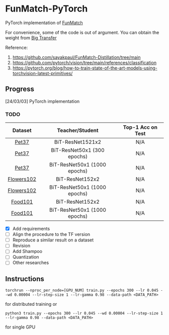 # FunMatch-PyTorch
PyTorch implementation of [FunMatch](https://arxiv.org/abs/2106.05237)

For convenience, some of the code is out of argument. You can obtain the weight from [Big Transfer](https://github.com/google-research/big_transfer)

Reference:
1. https://github.com/sayakpaul/FunMatch-Distillation/tree/main
2. https://github.com/pytorch/vision/tree/main/references/classification
3. https://pytorch.org/blog/how-to-train-state-of-the-art-models-using-torchvision-latest-primitives/

## Progress
[24/03/03] PyTorch implementation

### TODO

|   Dataset  	|    Teacher/Student    	| Top-1 Acc on Test 	|
|:----------:	|:---------------------:	|:-----------------:	|
| [Pet37](http://www.robots.ox.ac.uk/~vgg/data/pets/)   	        | BiT-ResNet1521x2        	   |       N/A      	| 
| [Pet37](http://www.robots.ox.ac.uk/~vgg/data/pets/)           	| BiT-ResNet50x1 (300 epochs)  |       N/A      	| 
| [Pet37](http://www.robots.ox.ac.uk/~vgg/data/pets/)   	        | BiT-ResNet50x1 (1000 epochs) |       N/A      	| 
| [Flowers102](https://www.robots.ox.ac.uk/~vgg/data/flowers/102/) 	| BiT-ResNet152x2              |       N/A      	| 
| [Flowers102](https://www.robots.ox.ac.uk/~vgg/data/flowers/102/) 	| BiT-ResNet50x1 (1000 epochs) |       N/A      	| 
| [Food101](https://www.vision.ee.ethz.ch/datasets_extra/food-101/) | BiT-ResNet152x2        	   |       N/A      	| 
| [Food101](https://www.vision.ee.ethz.ch/datasets_extra/food-101/) | BiT-ResNet50x1 (1000 epochs) |       N/A      	| 

- [x] Add requirements
- [ ] Align the procedure to the TF version
- [ ] Reproduce a similar result on a dataset
- [ ] Revision
- [ ] Add Shampoo
- [ ] Quantization
- [ ] Other researches

## Instructions
```
torchrun --nproc_per_node=[GPU_NUM] train.py --epochs 300 --lr 0.045 --wd 0.00004 --lr-step-size 1 --lr-gamma 0.98 --data-path <DATA_PATH>
```
for distributed training or 
```
python3 train.py --epochs 300 --lr 0.045 --wd 0.00004 --lr-step-size 1 --lr-gamma 0.98 --data-path <DATA_PATH>
```
for single GPU